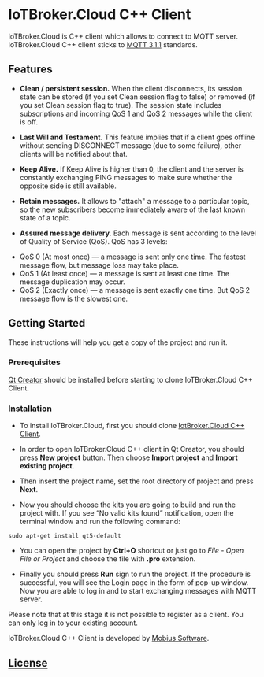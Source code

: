 # IoTBroker.Cloud C++ Client

IoTBroker.Cloud is C++ client which allows to connect to MQTT server. IoTBroker.Cloud C++ client sticks to [MQTT 3.1.1](http://docs.oasis-open.org/mqtt/mqtt/v3.1.1/os/mqtt-v3.1.1-os.pdf) standards. 

## Features

* **Clean / persistent session.** When the client disconnects, its session state can be stored (if you set Clean session flag to false) or removed (if you set Clean session flag to true). The session state includes subscriptions and incoming QoS 1 and QoS 2 messages while the client is off.

* **Last Will and Testament.** This feature implies that if a client goes offline without sending DISCONNECT message (due to some failure), other clients will be notified about that.

* **Keep Alive.** If Keep Alive is higher than 0, the client and the server is constantly exchanging PING messages to make sure whether the opposite side is still available. 

* **Retain messages.** It allows to "attach" a message to a particular topic, so the new subscribers become immediately aware of the last known state of a topic.

* **Assured message delivery.** Each message is sent according to the level of Quality of Service (QoS). QoS has 3 levels:
- QoS 0 (At most once) — a message is sent only one time. The fastest message flow, but message loss may take place. 
- QoS 1 (At least once) — a message is sent at least one time. The message duplication may occur.  
- QoS 2 (Exactly once) — a message is sent exactly one time.  But QoS 2 message flow is the slowest one. 

## Getting Started

These instructions will help you get a copy of the project and run it.

### Prerequisites
[Qt Creator](https://www.qt.io/download) should be installed before starting to clone IoTBroker.Cloud C++ Client. 

### Installation
* To install IoTBroker.Cloud, first you should clone [IotBroker.Cloud C++ Client](https://github.com/mobius-software-ltd/iotbroker.cloud-cpp-client).

* In order to open IoTBroker.Cloud C++ client in Qt Creator, you should press **New project** button. Then choose **Import project** and **Import existing project**.

* Then insert the project name, set the root directory of project and press **Next**. 

* Now you should choose the kits you are going to build and run the project with. If you see “No valid kits found” notification, open the terminal window and run the following command:

```
sudo apt-get install qt5-default
```
* You can open the project by **Ctrl+O** shortcut or just go to *File - Open File or Project* and choose the file with **.pro** extension.

* Finally you should press **Run** sign to run the project. If the procedure is successful, you will see the Login page in the form of pop-up window. Now you are able to log in and to start exchanging messages with MQTT server.

Please note that at this stage it is not possible to register as a client. You can only log in to your existing account.

IoTBroker.Cloud C++ Client is developed by [Mobius Software](http://mobius-software.com).
## [License](LICENSE.md)

